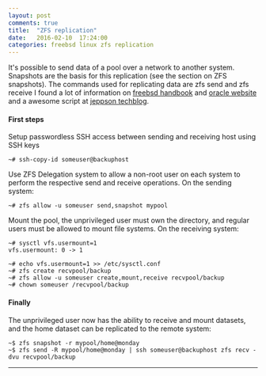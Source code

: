 ```yaml
---
layout: post
comments: true
title:  "ZFS replication"
date:   2016-02-10  17:24:00
categories: freebsd linux zfs replication
---
```


It's possible to send data of a pool over a network to another system. Snapshots are the basis for this replication (see the section on ZFS snapshots). The commands used for replicating data are zfs send and zfs receive
I found a lot of information on [freebsd handbook] and [oracle website] and a awesome script at [jeppson techblog].


#### First steps

Setup passwordless SSH access between sending and receiving host using SSH keys

```
~# ssh-copy-id someuser@backuphost
```

Use ZFS Delegation system to allow a non-root user on each system to perform the respective send and receive operations. On the sending system:

```
~# zfs allow -u someuser send,snapshot mypool
```

Mount the pool, the unprivileged user must own the directory, and regular users must be allowed to mount file systems. On the receiving system:

    ~# sysctl vfs.usermount=1
    vfs.usermount: 0 -> 1
       
    ~# echo vfs.usermount=1 >> /etc/sysctl.conf
    ~# zfs create recvpool/backup
    ~# zfs allow -u someuser create,mount,receive recvpool/backup
    ~# chown someuser /recvpool/backup

#### Finally
The unprivileged user now has the ability to receive and mount datasets, and the home dataset can be replicated to the remote system:

    ~$ zfs snapshot -r mypool/home@monday
    ~$ zfs send -R mypool/home@monday | ssh someuser@backuphost zfs recv -dvu recvpool/backup


---
[freebsd handbook]: <https://www.freebsd.org/doc/handbook/zfs-zfs.html>
[oracle website]:   <http://docs.oracle.com/cd/E18752_01/html/819-5461/gbchx.html#gbinw>
[jeppson techblog]: <https://techblog.jeppson.org/2014/10/zfs-remote-replication-script-with-reporting>
